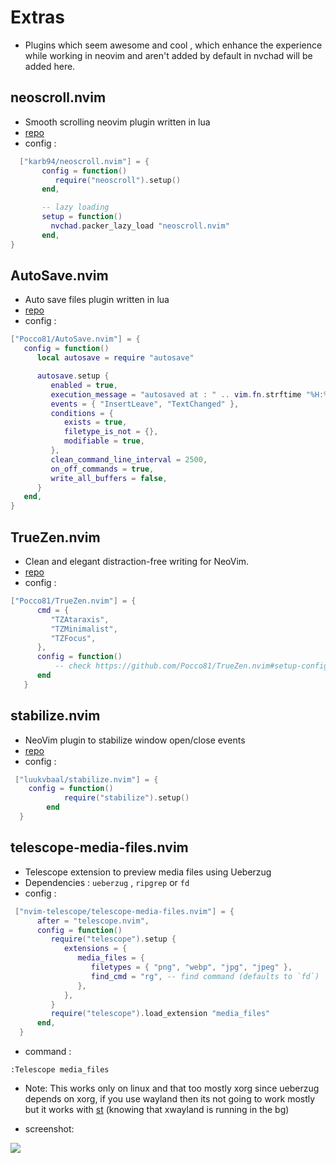 # Extras

- Plugins which seem awesome and cool , which enhance the experience while working in neovim and aren't added by default in nvchad will be added here.

## neoscroll.nvim

- Smooth scrolling neovim plugin written in lua
- [repo](https://github.com/karb94/neoscroll.nvim)
- config :

```lua
  ["karb94/neoscroll.nvim"] = {
       config = function()
          require("neoscroll").setup()
       end,

       -- lazy loading
       setup = function()
         nvchad.packer_lazy_load "neoscroll.nvim"
       end,
}
```

## AutoSave.nvim

- Auto save files plugin written in lua
- [repo](https://github.com/Pocco81/AutoSave.nvim)
- config :

```lua
["Pocco81/AutoSave.nvim"] = {
   config = function()
      local autosave = require "autosave"

      autosave.setup {
         enabled = true,
         execution_message = "autosaved at : " .. vim.fn.strftime "%H:%M:%S",
         events = { "InsertLeave", "TextChanged" },
         conditions = {
            exists = true,
            filetype_is_not = {},
            modifiable = true,
         },
         clean_command_line_interval = 2500,
         on_off_commands = true,
         write_all_buffers = false,
      }
   end,
}
```

## TrueZen.nvim

- Clean and elegant distraction-free writing for NeoVim.
- [repo](https://github.com/Pocco81/TrueZen.nvim)
- config :

```lua
["Pocco81/TrueZen.nvim"] = {
      cmd = {
         "TZAtaraxis",
         "TZMinimalist",
         "TZFocus",
      },
      config = function()
          -- check https://github.com/Pocco81/TrueZen.nvim#setup-configuration (init.lua version)
      end
   }
```

## stabilize.nvim

- NeoVim plugin to stabilize window open/close events
- [repo](https://github.com/luukvbaal/stabilize.nvim)
- config : 

```lua
 ["luukvbaal/stabilize.nvim"] = {
	config = function() 
            require("stabilize").setup()
        end
  }
```

## telescope-media-files.nvim

- Telescope extension to preview media files using Ueberzug
- Dependencies : `ueberzug` , `ripgrep` or `fd`
- config : 

```lua
 ["nvim-telescope/telescope-media-files.nvim"] = {
      after = "telescope.nvim",
      config = function()
         require("telescope").setup {
            extensions = {
               media_files = {
                  filetypes = { "png", "webp", "jpg", "jpeg" },
                  find_cmd = "rg", -- find command (defaults to `fd`)
               },
            },
         }
         require("telescope").load_extension "media_files"
      end,
  }
```

- command : 

```vim
:Telescope media_files 
```
- Note: This works only on linux and that too mostly xorg since ueberzug depends on xorg, if you use wayland then its not going to work mostly but it works with [st](https://github.com/siduck/st) (knowing that xwayland is running in the bg) 

- screenshot: 

<img src="https://raw.githubusercontent.com/siduck/dotfiles/all/rice%20flex/telmedia.png"/>
